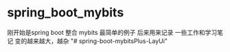 # spring_boot_mybits
刚开始是spring boot 整合 mybits 最简单的例子
后来用来记录
一些工作和学习笔记
变的越来越大，越杂
"# spring-boot-mybitsPlus-LayUi" 
